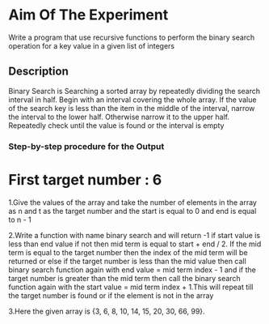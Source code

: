 # Aim Of The Experiment
Write a program that use recursive functions to perform the binary search operation for a key value in a given list of integers
## Description
Binary Search is Searching a sorted array by repeatedly dividing the search interval in half. Begin with an interval covering the whole array. If the value of the search key is less than the item in the middle of the interval, narrow the interval to the lower half. Otherwise narrow it to the upper half. Repeatedly check until the value is found or the interval is empty
### Step-by-step procedure for the Output
# First target number : 6
1.Give the values of the array and take the number of elements in the array as n and t as the target number and the start is equal to 0 and end is equal to n - 1

2.Write a function with name binary search and will return -1 if start value is less than end value if not then mid term is equal to start + end / 2. If the mid term is equal to the target number then the index of the mid term will be returned or else if the target number is less than the mid value then call binary search function again with end value = mid term index - 1 and if the target number is greater than the mid term then call the binary search function again with the start value = mid term index + 1.This will repeat till the target number is found or if the element is not in the array

3.Here the given array is {3, 6, 8, 10, 14, 15, 20, 30, 66, 99}.

